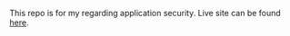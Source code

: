 This repo is for my regarding application security. Live site can be found [here](https://0xsunil.github.io/blog/).